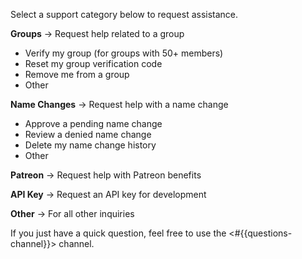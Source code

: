 Select a support category below to request assistance.

**Groups** → Request help related to a group
- Verify my group (for groups with 50+ members)
- Reset my group verification code
- Remove me from a group
- Other

**Name Changes** → Request help with a name change
- Approve a pending name change
- Review a denied name change
- Delete my name change history
- Other

**Patreon** → Request help with Patreon benefits

**API Key** → Request an API key for development

**Other** → For all other inquiries

If you just have a quick question, feel free to use the <#{{questions-channel}}> channel.
